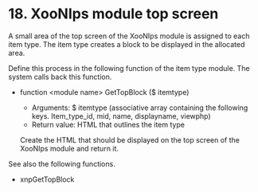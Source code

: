 # 18. XooNIps module top screen

A small area of ​​the top screen of the XooNIps module is assigned to each item type. The item type creates a block to be displayed in the allocated area.

Define this process in the following function of the item type module. The system calls back this function.

* function &lt;module name&gt; GetTopBlock \($ itemtype\)

  * Arguments: $ itemtype \(associative array containing the following keys. Item\_type\_id, mid, name, displayname, viewphp\)
  * Return value: HTML that outlines the item type

  Create the HTML that should be displayed on the top screen of the XooNIps module and return it.

See also the following functions.

* xnpGetTopBlock

